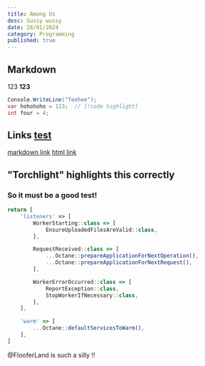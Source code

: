 ```yaml
---
title: Among Us
desc: Sussy wussy
date: 28/01/2024
category: Programming
published: true
---
```


## Markdown

123
**123**

```cs
Console.WriteLine("Teehee");
var hohohoho = 123;  // [!code highlight]
int four = 4;
```

## Links [test](https://example.com/)
[markdown link](https://example.com/)
<a href="https://example.com/">html link</a>

## "Torchlight" highlights this correctly
### So it must be a good test!

```js
return [
    'listeners' => [
        WorkerStarting::class => [
            EnsureUploadedFilesAreValid::class,
        ],

        RequestReceived::class => [
            ...Octane::prepareApplicationForNextOperation(),
            ...Octane::prepareApplicationForNextRequest(),
        ],

        WorkerErrorOccurred::class => [
            ReportException::class,
            StopWorkerIfNecessary::class,
        ],
    ],

    'warm' => [
        ...Octane::defaultServicesToWarm(),
    ],
]
```

@FlooferLand is such a silly !!
